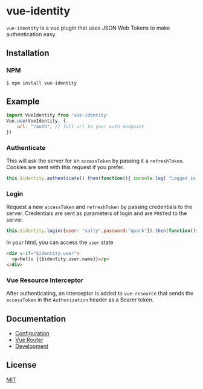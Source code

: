 # vue-identity

`vue-identity` is a vue plugin that uses JSON Web Tokens to make authentication easy.

## Installation

### NPM

```
$ npm install vue-identity
```

## Example

```javascript
import VueIdentity from 'vue-identity'
Vue.use(VueIdentity, {
    url: "/auth", // full url to your auth endpoint
})
```

### Authenticate

This will ask the server for an `accessToken` by passing it a `refreshToken`. Cookies are sent with this request if you prefer.

```javascript
this.$identity.authenticate().then(function(){ console.log( "Logged in!" ) })
```

### Login

Request a new `accessToken` and `refreshToken` by passing credentials to the server. Credentials are sent as parameters of login and are `POST`ed to the server.

```javascript
this.$identity.login({user: "salty",password:"quark"}).then(function(){ console.log( "Logged in!" ) })
```

In your html, you can access the ``user`` state
```html
<div v-if="$identity.user">
  <p>Hello {{$identity.user.name}}</p>
</div>
```

### Vue Resource Interceptor

After authenticating, an interceptor is added to `vue-resource` that sends the `accessToken` in the `Authorization` header as a Bearer token.

## Documentation

- [Configuration](docs/config.md)
- [Vue Router](docs/vuerouter.md)
- [Development](docs/dev.md)

## License

[MIT](http://opensource.org/licenses/MIT)
